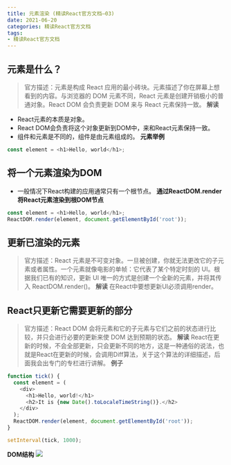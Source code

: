 ```yaml
---
title: 元素渲染 (精读React官方文档—03)
date: 2021-06-20
categories: 精读React官方文档
tags: 
- 精读React官方文档
---
```

## 元素是什么？
>官方描述：元素是构成 React 应用的最小砖块。元素描述了你在屏幕上想看到的内容。与浏览器的 DOM 元素不同，React 元素是创建开销极小的普通对象。React DOM 会负责更新 DOM 来与 React 元素保持一致。
**解读**
* React元素的本质是对象。
* React DOM会负责将这个对象更新到DOM中，来和React元素保持一致。
* 组件和元素是不同的，组件是由元素组成的。
**元素举例**
```js
const element = <h1>Hello, world</h1>;
```

## 将一个元素渲染为DOM
* 一般情况下React构建的应用通常只有一个根节点。
**通过ReactDOM.render将React元素渲染到根DOM节点**
```js
const element = <h1>Hello, world</h1>;
ReactDOM.render(element, document.getElementById('root'));
```

## 更新已渲染的元素
>官方描述：React 元素是不可变对象。一旦被创建，你就无法更改它的子元素或者属性。一个元素就像电影的单帧：它代表了某个特定时刻的 UI。根据我们已有的知识，更新 UI 唯一的方式是创建一个全新的元素，并将其传入 ReactDOM.render()。
**解读**
>在React中要想更新UI必须调用render。

## React只更新它需要更新的部分
>官方描述：React DOM 会将元素和它的子元素与它们之前的状态进行比较，并只会进行必要的更新来使 DOM 达到预期的状态。
**解读**
>React在更新的时候，不会全部更新，只会更新不同的地方，这是一种通俗的说法，也就是React在更新的时候，会调用Diff算法，关于这个算法的详细描述，后面我会出专门的专栏进行讲解。
**例子**
```js
function tick() {
  const element = (
    <div>
      <h1>Hello, world!</h1>
      <h2>It is {new Date().toLocaleTimeString()}.</h2>
    </div>
  );
  ReactDOM.render(element, document.getElementById('root'));
}

setInterval(tick, 1000);
```
**DOM结构**
![](https://img-blog.csdnimg.cn/img_convert/64cb1d298a29ec385776ffddf9195cca.gif)
